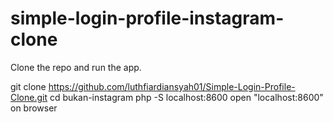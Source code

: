 # simple-login-profile-instagram-clone

Clone the repo and run the app.

git clone https://github.com/luthfiardiansyah01/Simple-Login-Profile-Clone.git
cd bukan-instagram
php -S localhost:8600
open "localhost:8600" on browser
